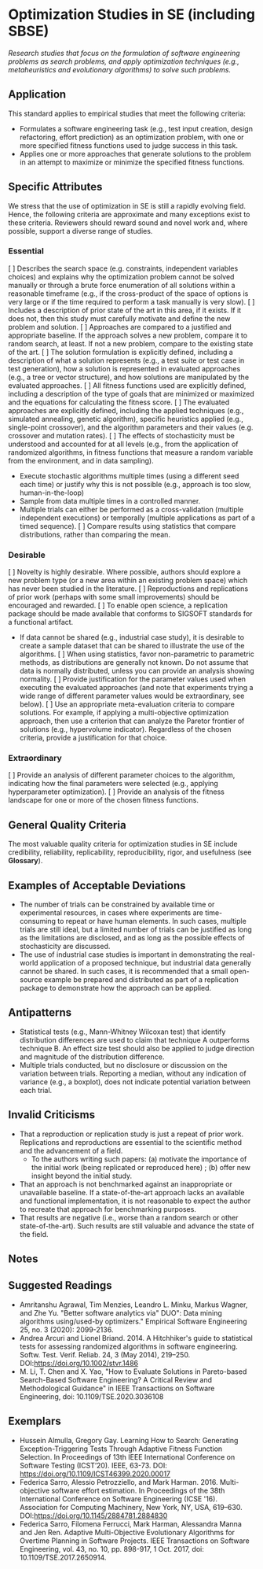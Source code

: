 # Optimization Studies in SE (including SBSE)

*Research studies that focus on the formulation of software engineering problems as search problems, and apply optimization techniques (e.g., metaheuristics and evolutionary algorithms) to solve such problems.*

## Application

This standard applies to empirical studies that meet the following criteria:
- Formulates a software engineering task (e.g., test input creation, design refactoring, effort prediction) as an optimization problem, with one or more specified fitness functions used to judge success in this task.
- Applies one or more approaches that generate solutions to the problem in an attempt to maximize or minimize the specified fitness functions.

## Specific Attributes

We stress that the use of optimization in SE is still a rapidly evolving field. Hence, the following criteria are approximate and many exceptions exist to these criteria. Reviewers should reward sound and novel work and, where possible, support a diverse range of studies.

### Essential

[ ] Describes the search space  (e.g. constraints, independent variables choices) and explains why the optimization problem cannot be solved manually or through a brute force enumeration of all solutions within a reasonable timeframe (e.g., if the cross-product of the space of options is very large or if the time required to perform a task manually is very slow). 
[ ] Includes a description of prior state of the art in this area, if it exists. If it does not, then this study must carefully motivate and define the new problem and solution. 
[ ] Approaches are compared to a justified and appropriate baseline. If the approach solves a new problem, compare it to random search, at least. If not a new problem, compare to the existing state of the art.
[ ] The solution formulation is explicitly defined, including a description of what a solution represents (e.g., a test suite or test case in test generation), how a solution is represented in evaluated approaches (e.g., a tree or vector structure), and how solutions are manipulated by the evaluated approaches. 
[ ] All fitness functions used are explicitly defined, including a description of the type of goals that are minimized or maximized and the equations for calculating the fitness score. 
[ ] The evaluated approaches are explicitly defined, including the applied techniques (e.g., simulated annealing, genetic algorithm), specific heuristics applied (e.g., single-point crossover), and the algorithm parameters and their values (e.g. crossover and mutation rates). 
[ ] The effects of stochasticity must be understood and accounted for at all levels (e.g., from the application of randomized algorithms, in fitness functions that measure a random variable from the environment, and in data sampling). 
  - Execute stochastic algorithms multiple times (using a different seed each time) or justify why this is not possible (e.g., approach is too slow, human-in-the-loop) 
  - Sample from data multiple times in a controlled manner. 
  - Multiple trials can either be performed as a cross-validation (multiple independent executions) or temporally (multiple applications as part of a timed sequence). 
[ ] Compare results using statistics that compare distributions, rather than comparing the mean.

### Desirable

[ ] Novelty is highly desirable. Where possible, authors should explore a new problem type (or a new area within an existing problem space) which has never been studied in the literature. 
[ ] Reproductions and replications of prior work (perhaps with some small improvements) should be encouraged and rewarded. 
[ ] To enable open science, a replication package should be made available that conforms to SIGSOFT standards for a functional artifact. 
  - If data cannot be shared (e.g., industrial case study), it is desirable to create a sample dataset that can be shared to illustrate the use of the algorithms. 
[ ] When using statistics, favor non-parametric to parametric methods, as distributions are generally not known. Do not assume that data is normally distributed, unless you can provide an analysis showing normality. 
[ ] Provide justification for the parameter values used when executing the evaluated approaches (and note that experiments trying a wide range of different parameter values would be extraordinary, see below). 
[ ] Use an appropriate meta-evaluation criteria to compare solutions. For example, if applying a  multi-objective optimization approach, then use a criterion that can analyze the Paretor frontier of solutions (e.g., hypervolume indicator). Regardless of the chosen criteria, provide a justification for that choice. 

### Extraordinary

[ ] Provide an analysis of different parameter choices to the algorithm, indicating how the final parameters were selected (e.g., applying hyperparameter optimization). 
[ ] Provide an analysis of the fitness landscape for one or more of the chosen fitness functions. 

## General Quality Criteria

The most valuable quality criteria for optimization studies in SE include credibility, reliability, replicability, reproducibility, rigor, and usefulness (see **Glossary**). 

## Examples of Acceptable Deviations

 - The number of trials can be constrained by available time or experimental resources, in cases where experiments are time-consuming to repeat or have human elements. In such cases, multiple trials are still ideal, but a limited number of trials can be justified as long as the limitations are disclosed, and as long as the possible effects of stochasticity are discussed.
 - The use of industrial case studies is important in demonstrating the real-world application of a proposed technique, but industrial data generally cannot be shared. In such cases, it is recommended that a small open-source example be prepared and distributed as part of a replication package to demonstrate how the approach can be applied.

## Antipatterns

- Statistical tests (e.g., Mann-Whitney Wilcoxan test) that identify distribution differences are used to claim that technique A outperforms technique B. An effect size test should also be applied to judge direction and magnitude of the distribution difference.
- Multiple trials conducted, but no disclosure or discussion on the variation between trials. Reporting a median, without any indication of variance (e.g., a boxplot), does not indicate potential variation between each trial.

## Invalid Criticisms

- That a reproduction or replication study is just a repeat of prior work. Replications and reproductions are essential to the scientific method and the advancement of a field. 
  - To the authors writing such papers: (a) motivate the importance of the initial work (being replicated or reproduced here) ; (b) offer new insight beyond the initial study. 
- That an approach is not benchmarked against an inappropriate or unavailable baseline. If a state-of-the-art approach lacks an available and functional implementation, it is not reasonable to expect the author to recreate that approach for benchmarking purposes. 
- That results are negative (i.e., worse than a random search or other state-of-the-art). Such results are still valuable and advance the state of the field.

## Notes

## Suggested Readings

- Amritanshu Agrawal, Tim Menzies, Leandro L. Minku, Markus Wagner, and Zhe Yu. "Better software analytics via" DUO": Data mining algorithms using/used-by optimizers." Empirical Software Engineering 25, no. 3 (2020): 2099-2136.
- Andrea Arcuri and Lionel Briand. 2014. A Hitchhiker's guide to statistical tests for assessing randomized algorithms in software engineering. Softw. Test. Verif. Reliab. 24, 3 (May 2014), 219–250. DOI:https://doi.org/10.1002/stvr.1486 
- M. Li, T. Chen and X. Yao, "How to Evaluate Solutions in Pareto-based Search-Based Software Engineering? A Critical Review and Methodological Guidance" in IEEE Transactions on Software Engineering, doi: 10.1109/TSE.2020.3036108

## Exemplars

- Hussein Almulla, Gregory Gay. Learning How to Search: Generating Exception-Triggering Tests Through Adaptive Fitness Function Selection. In Proceedings of 13th IEEE International Conference on Software Testing (ICST’20). IEEE, 63-73. DOI: https://doi.org/10.1109/ICST46399.2020.00017 
- Federica Sarro, Alessio Petrozziello, and Mark Harman. 2016. Multi-objective software effort estimation. In Proceedings of the 38th International Conference on Software Engineering (ICSE '16). Association for Computing Machinery, New York, NY, USA, 619–630. DOI:https://doi.org/10.1145/2884781.2884830
- Federica Sarro, Filomena Ferrucci, Mark Harman, Alessandra Manna and Jen Ren. Adaptive Multi-Objective Evolutionary Algorithms for Overtime Planning in Software Projects. IEEE Transactions on Software Engineering, vol. 43, no. 10, pp. 898-917, 1 Oct. 2017, doi: 10.1109/TSE.2017.2650914.
